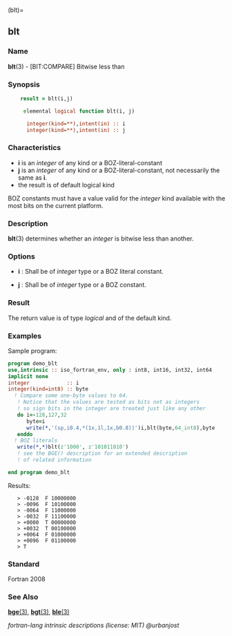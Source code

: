 (blt)=
## blt

### **Name**

**blt**(3) - \[BIT:COMPARE\] Bitwise less than

### **Synopsis**

```fortran
    result = blt(i,j)
```

```fortran
     elemental logical function blt(i, j)

      integer(kind=**),intent(in) :: i
      integer(kind=**),intent(in) :: j
```

### **Characteristics**

- **i** is an _integer_ of any kind or a BOZ-literal-constant
- **j** is an _integer_ of any kind or a BOZ-literal-constant, not
  necessarily the same as **i**.
- the result is of default logical kind

BOZ constants must have a value valid for the _integer_ kind available
with the most bits on the current platform.

### **Description**

**blt**(3) determines whether an _integer_ is bitwise less than another.

### **Options**

- **i**
  : Shall be of _integer_ type or a BOZ literal constant.

- **j**
  : Shall be of _integer_ type or a BOZ constant.

### **Result**

The return value is of type _logical_ and of the default kind.

### **Examples**

Sample program:

```fortran
program demo_blt
use,intrinsic :: iso_fortran_env, only : int8, int16, int32, int64
implicit none
integer            :: i
integer(kind=int8) :: byte
  ! Compare some one-byte values to 64.
   ! Notice that the values are tested as bits not as integers
   ! so sign bits in the integer are treated just like any other
   do i=-128,127,32
      byte=i
      write(*,'(sp,i0.4,*(1x,1l,1x,b0.8))')i,blt(byte,64_int8),byte
   enddo
  ! BOZ literals
   write(*,*)blt(z'1000', z'101011010')
   ! see the BGE() description for an extended description
   ! of related information

end program demo_blt
```

Results:

```text
   > -0128  F 10000000
   > -0096  F 10100000
   > -0064  F 11000000
   > -0032  F 11100000
   > +0000  T 00000000
   > +0032  T 00100000
   > +0064  F 01000000
   > +0096  F 01100000
   > T
```

### **Standard**

Fortran 2008

### **See Also**

[**bge**(3)](#bge),
[**bgt**(3)](#bgt),
[**ble**(3)](#ble)

_fortran-lang intrinsic descriptions (license: MIT) \@urbanjost_
